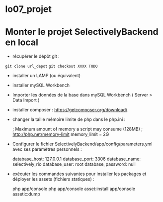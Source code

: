 # lo07_projet

Monter le projet SelectivelyBackend en local
==

- récupérer le dépôt git :

`git clone url_depot`
`git checkout XXXX TODO`

- installer un LAMP (ou équivalent)
- installer mySQL Workbench
- Importer les données de la base dans mySQL Workbench ( Server > Data Import )
- installer composer : https://getcomposer.org/download/
- changer la taille mémoire limite de php dans le php.ini :


    ; Maximum amount of memory a script may consume (128MB)
    ; http://php.net/memory-limit
    memory_limit = 2G

- Configurer le fichier SelectivelyBackend/app/config/parameters.yml avec ses paramètres personnels :


    database_host: 127.0.0.1
    database_port: 3306
    database_name: selectively_rio
    database_user: root
    database_password: null

- exécuter les commandes suivantes pour installer les packages et déployer les assets (fichiers statiques) :


    php app/console
    php app/console asset:install
    app/console assetic:dump
